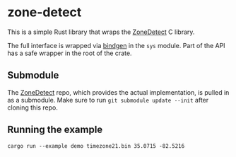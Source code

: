 # zone-detect

This is a simple Rust library that wraps the
[ZoneDetect](https://github.com/BertoldVdb/ZoneDetect) C library.

The full interface is wrapped via
[bindgen](https://github.com/rust-lang/rust-bindgen) in the `sys`
module. Part of the API has a safe wrapper in the root of the crate.

## Submodule

The [ZoneDetect](https://github.com/BertoldVdb/ZoneDetect) repo, which
provides the actual implementation, is pulled in as a submodule. Make
sure to run `git submodule update --init` after cloning this repo.

## Running the example

    cargo run --example demo timezone21.bin 35.0715 -82.5216
